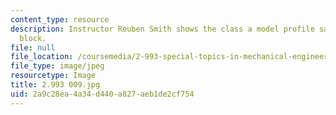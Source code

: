 ```yaml
---
content_type: resource
description: Instructor Reuben Smith shows the class a model profile sawn from a wood
  block.
file: null
file_location: /coursemedia/2-993-special-topics-in-mechanical-engineering-the-art-and-science-of-boat-design-january-iap-2007/2a9c28ea4a34d440a827aeb1de2cf754_2993009.jpg
file_type: image/jpeg
resourcetype: Image
title: 2.993 009.jpg
uid: 2a9c28ea-4a34-d440-a827-aeb1de2cf754
---
```

